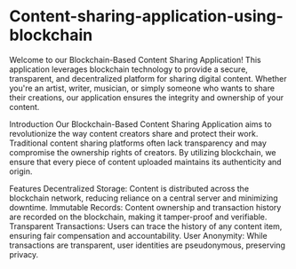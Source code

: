 # Content-sharing-application-using-blockchain
Welcome to our Blockchain-Based Content Sharing Application! 
This application leverages blockchain technology to provide a secure, transparent, and decentralized platform for sharing digital content. 
Whether you're an artist, writer, musician, or simply someone who wants to share their creations, our application ensures the integrity and ownership of your content.

Introduction
Our Blockchain-Based Content Sharing Application aims to revolutionize the way content creators share and protect their work. 
Traditional content sharing platforms often lack transparency and may compromise the ownership rights of creators. 
By utilizing blockchain, we ensure that every piece of content uploaded maintains its authenticity and origin.

Features
Decentralized Storage: Content is distributed across the blockchain network, reducing reliance on a central server and minimizing downtime.
Immutable Records: Content ownership and transaction history are recorded on the blockchain, making it tamper-proof and verifiable.
Transparent Transactions: Users can trace the history of any content item, ensuring fair compensation and accountability.
User Anonymity: While transactions are transparent, user identities are pseudonymous, preserving privacy.

